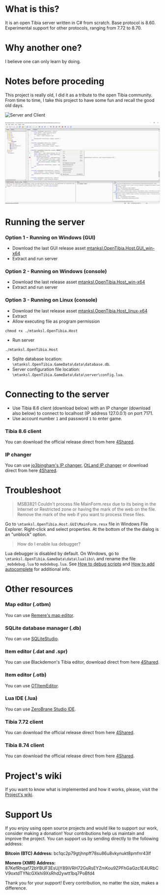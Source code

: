 # What is this?

It is an open Tibia server written in C# from scratch. Base protocol is 8.60. Experimental support for other protocols, ranging from 7.72 to 8.70.

# Why another one?

I believe one can only learn by doing. 

# Notes before proceding

This project is really old, I did it as a tribute to the open Tibia community. 
From time to time, I take this project to have some fun and recall the good old days.

![Server and Client](/server.png)

![Debugging .lua scripts](/debugging-lua-scripts.png)

# Running the server

### Option 1 - Running on Windows (GUI)

- Download the last GUI release asset [mtanksl.OpenTibia.Host.GUI_win-x64](https://github.com/mtanksl/OpenTibia/releases)
- Extract and run server

### Option 2 - Running on Windows (console)

- Download the last release asset [mtanksl.OpenTibia.Host_win-x64](https://github.com/mtanksl/OpenTibia/releases)
- Extract and run server

### Option 3 - Running on Linux (console)

- Download the last release asset [mtanksl.OpenTibia.Host_linux-x64](https://github.com/mtanksl/OpenTibia/releases)
- Extract 
- Allow executing file as program permission
```
chmod +x ./mtanksl.OpenTibia.Host
```
- Run server
```
./mtanksl.OpenTibia.Host
```
- Sqlite database location: `\mtanksl.OpenTibia.GameData\data\database.db`.
- Server configuration file location: `\mtanksl.OpenTibia.GameData\data\server\config.lua`.

# Connecting to the server

- Use Tibia 8.6 client (download below) with an IP changer (download also below) to connect to localhost (IP address 127.0.0.1) on port 7171.
- Use account number `1` and password `1` to enter game.

### Tibia 8.6 client

You can download the official release direct from here [4Shared](https://www.4shared.com/s/fVTbjUnjCiq).

### IP changer 

You can use [jo3bingham's IP changer](https://github.com/jo3bingham/tibia-ip-changer), [OtLand IP changer](https://otland.net/threads/otland-ip-changer.134369/) or download direct from here [4Shared](https://www.4shared.com/s/f2VQahgxIiq).

# Troubleshoot

> MSB3821 Couldn't process file MainForm.resx due to its being in the Internet or Restricted zone or having the mark of the web on the file. Remove the mark of the web if you want to process these files.

Go to `\mtanksl.OpenTibia.Host.GUI\MainForm.resx` file in Windows File Explorer. Right-click and select properties. At the bottom of the the dialog is an "unblock" option.

> How do I enable lua debugger?

Lua debugger is disabled by default. On Windows, go to `\mtanksl.OpenTibia.GameData\data\lualibs\` and rename the file `_mobdebug.lua` to `mobdebug.lua`. See [How to debug scripts](https://github.com/mtanksl/OpenTibia/wiki/lua-how-to-debug) and [How to add autocomplete](https://github.com/mtanksl/OpenTibia/wiki/lua-how-to-add-autocomplete) for additional info.

# Other resources

### Map editor (.otbm)

You can use [Remere's map editor](https://github.com/hampusborgos/rme).

### SQLite database manager (.db)

You can use [SQLiteStudio](https://github.com/pawelsalawa/sqlitestudio/releases).

### Item editor (.dat and .spr)

You can use Blackdemon's Tibia editor, download direct from here [4Shared](https://www.4shared.com/s/fYbs_yvrrge).

### Item editor (.otb)

You can use [OTItemEditor](https://github.com/opentibia/item-editor).

### Lua IDE (.lua)

You can use [ZeroBrane Studio IDE](https://studio.zerobrane.com).

### Tibia 7.72 client

You can download the official release direct from here [4Shared](https://www.4shared.com/s/fFuN0IXb6ge).

### Tibia 8.74 client

You can download the official release direct from here [4Shared](https://www.4shared.com/s/fDNUFuISgku).

# Project's wiki

If you want to know what is implemented and how it works, please, visit the [Project's wiki](https://github.com/mtanksl/OpenTibia/wiki).

# Support Us

If you enjoy using open source projects and would like to support our work, consider making a donation! Your contributions help us maintain and improve the project. You can support us by sending directly to the following address:

__Bitcoin (BTC) Address:__ bc1qc2p79gtjhnpff78su86u8vkynukt8pmfnr43lf

__Monero (XMR) Address:__ 87KefRhqaf72bYBUF3EsUjY89iVRH72GsRsEYZmKou9ZPFhGaGzc1E4URbCV9oxtdTYNcGXkhi9XsRhd2ywtt1bq7PoBfd4

Thank you for your support! Every contribution, no matter the size, makes a difference.